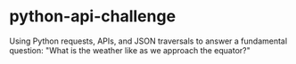 # python-api-challenge
Using Python requests, APIs, and JSON traversals to answer a fundamental question: "What is the weather like as we approach the equator?"
